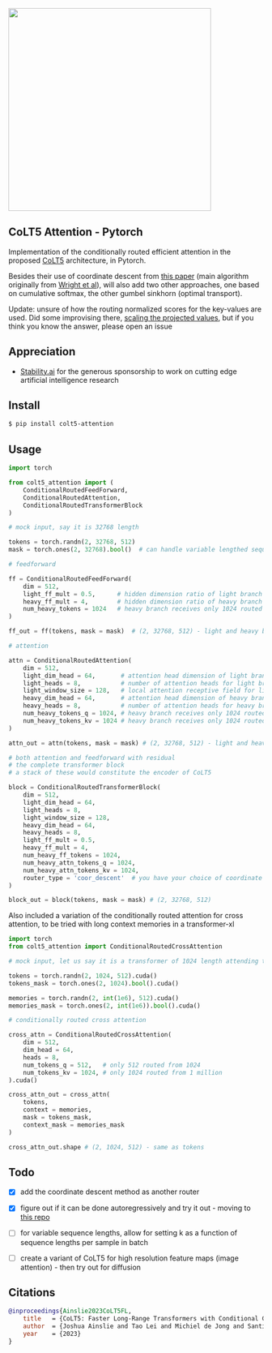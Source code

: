 <img src="./colt5.png" width="400px"></img>

## CoLT5 Attention - Pytorch

Implementation of the conditionally routed efficient attention in the proposed <a href="https://arxiv.org/abs/2303.09752">CoLT5</a> architecture, in Pytorch.

Besides their use of coordinate descent from <a href="https://arxiv.org/abs/2211.01267">this paper</a> (main algorithm originally from <a href="https://arxiv.org/abs/1502.04759">Wright et al</a>), will also add two other approaches, one based on cumulative softmax, the other gumbel sinkhorn (optimal transport).

Update: unsure of how the routing normalized scores for the key-values are used. Did some improvising there, <a href="https://github.com/lucidrains/CoLT5-attention/blob/main/colt5_attention/transformer_block.py#L86">scaling the projected values</a>, but if you think you know the answer, please open an issue

## Appreciation

- <a href="https://stability.ai/">Stability.ai</a> for the generous sponsorship to work on cutting edge artificial intelligence research

## Install

```bash
$ pip install colt5-attention
```

## Usage

```python
import torch

from colt5_attention import (
    ConditionalRoutedFeedForward,
    ConditionalRoutedAttention,
    ConditionalRoutedTransformerBlock
)

# mock input, say it is 32768 length

tokens = torch.randn(2, 32768, 512)
mask = torch.ones(2, 32768).bool()  # can handle variable lengthed sequences

# feedforward

ff = ConditionalRoutedFeedForward(
    dim = 512,
    light_ff_mult = 0.5,      # hidden dimension ratio of light branch
    heavy_ff_mult = 4,        # hidden dimension ratio of heavy branch
    num_heavy_tokens = 1024   # heavy branch receives only 1024 routed tokens of 32768
)

ff_out = ff(tokens, mask = mask)  # (2, 32768, 512) - light and heavy branch summed

# attention

attn = ConditionalRoutedAttention(
    dim = 512,
    light_dim_head = 64,       # attention head dimension of light branch
    light_heads = 8,           # number of attention heads for light branch
    light_window_size = 128,   # local attention receptive field for light
    heavy_dim_head = 64,       # attention head dimension of heavy branch
    heavy_heads = 8,           # number of attention heads for heavy branch
    num_heavy_tokens_q = 1024, # heavy branch receives only 1024 routed tokens of 32768
    num_heavy_tokens_kv = 1024 # heavy branch receives only 1024 routed tokens of 32768
)

attn_out = attn(tokens, mask = mask) # (2, 32768, 512) - light and heavy branch summed

# both attention and feedforward with residual
# the complete transformer block
# a stack of these would constitute the encoder of CoLT5

block = ConditionalRoutedTransformerBlock(
    dim = 512,
    light_dim_head = 64,
    light_heads = 8,
    light_window_size = 128,
    heavy_dim_head = 64,
    heavy_heads = 8,
    light_ff_mult = 0.5,
    heavy_ff_mult = 4,
    num_heavy_ff_tokens = 1024,
    num_heavy_attn_tokens_q = 1024,
    num_heavy_attn_tokens_kv = 1024,
    router_type = 'coor_descent'  # you have your choice of coordinate descent, as in paper - or 'sinkhorn' or 'cum_softmax'
)

block_out = block(tokens, mask = mask) # (2, 32768, 512)
```

Also included a variation of the conditionally routed attention for cross attention, to be tried with long context memories in a transformer-xl

```python
import torch
from colt5_attention import ConditionalRoutedCrossAttention

# mock input, let us say it is a transformer of 1024 length attending to 1 million context past memories

tokens = torch.randn(2, 1024, 512).cuda()
tokens_mask = torch.ones(2, 1024).bool().cuda()

memories = torch.randn(2, int(1e6), 512).cuda()
memories_mask = torch.ones(2, int(1e6)).bool().cuda()

# conditionally routed cross attention

cross_attn = ConditionalRoutedCrossAttention(
    dim = 512,
    dim_head = 64,
    heads = 8,
    num_tokens_q = 512,   # only 512 routed from 1024
    num_tokens_kv = 1024, # only 1024 routed from 1 million
).cuda()

cross_attn_out = cross_attn(
    tokens,
    context = memories,
    mask = tokens_mask,
    context_mask = memories_mask
)

cross_attn_out.shape # (2, 1024, 512) - same as tokens
```

## Todo

- [x] add the coordinate descent method as another router
- [x] figure out if it can be done autoregressively and try it out - moving to <a href="https://github.com/lucidrains/coordinate-descent-attention">this repo</a>

- [ ] for variable sequence lengths, allow for setting k as a function of sequence lengths per sample in batch
- [ ] create a variant of CoLT5 for high resolution feature maps (image attention) - then try out for diffusion

## Citations

```bibtex
@inproceedings{Ainslie2023CoLT5FL,
    title   = {CoLT5: Faster Long-Range Transformers with Conditional Computation},
    author  = {Joshua Ainslie and Tao Lei and Michiel de Jong and Santiago Ontan'on and Siddhartha Brahma and Yury Zemlyanskiy and David Uthus and Mandy Guo and James Lee-Thorp and Yi Tay and Yun-Hsuan Sung and Sumit Sanghai},
    year    = {2023}
}
```
